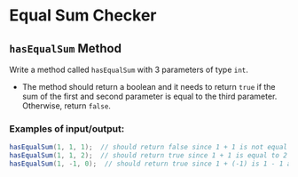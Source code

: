 # Equal Sum Checker

## `hasEqualSum` Method

Write a method called `hasEqualSum` with 3 parameters of type `int`.

- The method should return a boolean and it needs to return `true` if the sum of the first and second parameter is equal to the third parameter. Otherwise, return `false`.

### Examples of input/output:

```java
hasEqualSum(1, 1, 1);  // should return false since 1 + 1 is not equal to 1
hasEqualSum(1, 1, 2);  // should return true since 1 + 1 is equal to 2
hasEqualSum(1, -1, 0);  // should return true since 1 + (-1) is 1 - 1 and is equal to 0

